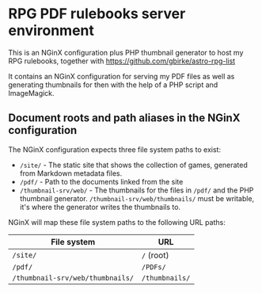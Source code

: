 # RPG PDF rulebooks server environment

This is an NGinX configuration plus PHP thumbnail generator to host my RPG
rulebooks, together with https://github.com/gbirke/astro-rpg-list

It contains an NGinX configuration for serving my PDF files as well as
generating thumbnails for then with the help of a PHP script and
ImageMagick.

## Document roots and path aliases in the NGinX configuration

The NGinX configuration expects three file system paths to exist:

- `/site/` - The static site that shows the collection of games, generated from
	Markdown metadata files.
- `/pdf/` - Path to the documents linked from the site
- `/thumbnail-srv/web/` - The thumbnails for the files in `/pdf/` and the
	PHP thumbnail generator. `/thumbnail-srv/web/thumbnails/` must be
	writable, it's where the generator writes the thumbnails to. 

NGinX will map these file system paths to the following URL paths:

|File system |URL |
|---|---|
|`/site/` | `/` (root) |
|`/pdf/` |`/PDFs/` |
|`/thumbnail-srv/web/thumbnails/` |`/thumbnails/` |



